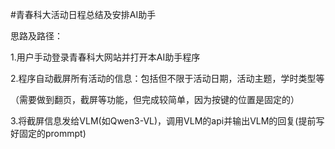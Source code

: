 #青春科大活动日程总结及安排AI助手

思路及路径：

1.用户手动登录青春科大网站并打开本AI助手程序

2.程序自动截屏所有活动的信息：包括但不限于活动日期，活动主题，学时类型等

（需要做到翻页，截屏等功能，但完成较简单，因为按键的位置是固定的）

3.将截屏信息发给VLM(如Qwen3-VL)，调用VLM的api并输出VLM的回复(提前写好固定的prommpt)
